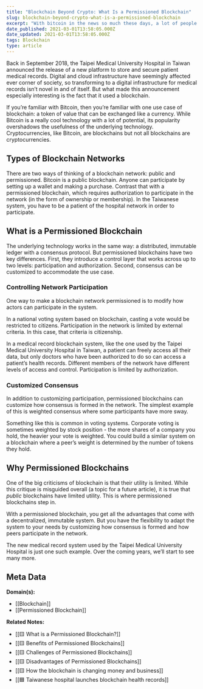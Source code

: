 ```yaml
---
title: "Blockchain Beyond Crypto: What Is a Permissioned Blockchain"
slug: blockchain-beyond-crypto-what-is-a-permissioned-blockchain
excerpt: "With bitcoin in the news so much these days, a lot of people are asking about how useful it is. Bitcoin is a proving-problem for blockchain, which will likely see a lot of growth in the next decade."
date_published: 2021-03-01T13:58:05.000Z
date_updated: 2021-03-01T13:58:05.000Z
tags: Blockchain
type: article
---
```


Back in September 2018, the Taipei Medical University Hospital in Taiwan announced the release of a new platform to store and secure patient medical records. Digital and cloud infrastructure have seemingly affected ever corner of society, so transforming to a digital infrastructure for medical records isn’t novel in and of itself. But what made this announcement especially interesting is the fact that it used a blockchain.

If you’re familiar with Bitcoin, then you’re familiar with one use case of blockchain: a token of value that can be exchanged like a currency. While Bitcoin is a really cool technology with a lot of potential, its popularity overshadows the usefulness of the underlying technology. Cryptocurrencies, like Bitcoin, are blockchains but not all blockchains are cryptocurrencies.

## Types of Blockchain Networks

There are two ways of thinking of a blockchain network: public and permissioned. Bitcoin is a public blockchain. Anyone can participate by setting up a wallet and making a purchase. Contrast that with a permissioned blockchain, which requires authorization to participate in the network (in the form of ownership or membership). In the Taiwanese system, you have to be a patient of the hospital network in order to participate.

## What is a Permissioned Blockchain

The underlying technology works in the same way: a distributed, immutable ledger with a consensus protocol. But permissioned blockchains have two key differences. First, they introduce a control layer that works across up to two levels: participation and authorization. Second, consensus can be customized to accommodate the use case.

### Controlling Network Participation

One way to make a blockchain network permissioned is to modify how actors can participate in the system.

In a national voting system based on blockchain, casting a vote would be restricted to citizens. Participation in the network is limited by external criteria. In this case, that criteria is citizenship.

In a medical record blockchain system, like the one used by the Taipei Medical University Hospital in Taiwan, a patient can freely access all their data, but only doctors who have been authorized to do so can access a patient’s health records. Different members of the network have different levels of access and control. Participation is limited by authorization.

### Customized Consensus

In addition to customizing participation, permissioned blockchains can customize how consensus is formed in the network. The simplest example of this is weighted consensus where some participants have more sway.

Something like this is common in voting systems. Corporate voting is sometimes weighted by stock position - the more shares of a company you hold, the heavier your vote is weighted. You could build a similar system on a blockchain where a peer’s weight is determined by the number of tokens they hold.

## Why Permissioned Blockchains

One of the big criticisms of blockchain is that their utility is limited. While this critique is misguided overall (a topic for a future article), it is true that *public* blockchains have limited utility. This is where permissioned blockchains step in.

With a permissioned blockchain, you get all the advantages that come with a decentralized, immutable system. But you have the flexibility to adapt the system to your needs by customizing how consensus is formed and how peers participate in the network.

The new medical record system used by the Taipei Medical University Hospital is just one such example. Over the coming years, we’ll start to see many more.

## Meta Data

**Domain(s):**
- [[Blockchain]]
- [[Permissioned Blockchain]]

**Related Notes:**
- [[🟨 What is a Permissioned Blockchain?]]
- [[🟨 Benefits of Permissioned Blockchains]]
- [[🟨 Challenges of Permissioned Blockchains]]
- [[🟨 Disadvantages of Permissioned Blockchains]]
- [[🟨 How the blockchain is changing money and business]]
- [[🟦 Taiwanese hospital launches blockchain health records]]

